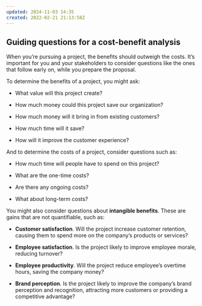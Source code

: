 ```yaml
---
updated: 2024-11-03 14:35
created: 2022-02-21 21:13:58Z
---
```


## **Guiding questions for a cost-benefit analysis**

When you’re pursuing a project, the benefits should outweigh the costs. It’s important for you and your stakeholders to consider questions like the ones that follow early on, while you prepare the proposal.

To determine the benefits of a project, you might ask:

- What value will this project create?
    
- How much money could this project save our organization?
    
- How much money will it bring in from existing customers?
    
- How much time will it save?
    
- How will it improve the customer experience?
    

And to determine the costs of a project, consider questions such as:

- How much time will people have to spend on this project?
    
- What are the one-time costs?
    
- Are there any ongoing costs?
    
- What about long-term costs?
    

You might also consider questions about **intangible benefits**. These are gains that are not quantifiable, such as:

- **Customer satisfaction**. Will the project increase customer retention, causing them to spend more on the company’s products or services?
    
- **Employee satisfaction**. Is the project likely to improve employee morale, reducing turnover?
    
- **Employee productivity**. Will the project reduce employee’s overtime hours, saving the company money?
    
- **Brand perception**. Is the project likely to improve the company’s brand perception and recognition, attracting more customers or providing a competitive advantage?